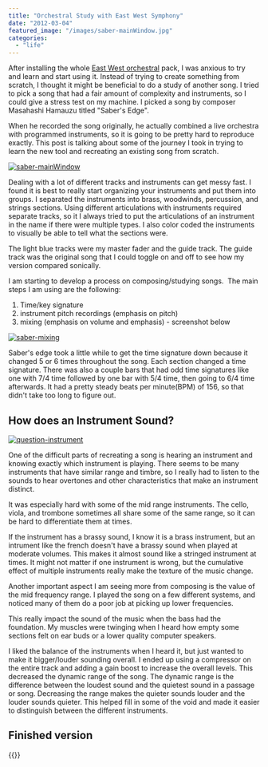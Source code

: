 ```yaml
---
title: "Orchestral Study with East West Symphony"
date: "2012-03-04"
featured_image: "/images/saber-mainWindow.jpg"
categories: 
  - "life"
---
```


After installing the whole [East West orchestral](http://www.soundsonline.com/Symphonic-Orchestra) pack, I was anxious to try and learn and start using it. Instead of trying to create something from scratch, I thought it might be beneficial to do a study of another song. I tried to pick a song that had a fair amount of complexity and instruments, so I could give a stress test on my machine. I picked a song by composer Masahashi Hamauzu titled "Saber's Edge".

When he recorded the song originally, he actually combined a live orchestra with programmed instruments, so it is going to be pretty hard to reproduce exactly. This post is talking about some of the journey I took in trying to learn the new tool and recreating an existing song from scratch.

[![](/images/saber-mainWindow.jpg "saber-mainWindow")](http://blog.scottpetrovic.com/wp-content/uploads/2012/03/saber-mainWindow.jpg)

Dealing with a lot of different tracks and instruments can get messy fast. I found it is best to really start organizing your instruments and put them into groups. I separated the instruments into brass, woodwinds, percussion, and strings sections. Using different articulations with instruments required separate tracks, so it I always tried to put the articulations of an instrument in the name if there were multiple types. I also color coded the instruments to visually be able to tell what the sections were.

The light blue tracks were my master fader and the guide track. The guide track was the original song that I could toggle on and off to see how my version compared sonically.

I am starting to develop a process on composing/studying songs.  The main steps I am using are the following:

1. Time/key signature
2. instrument pitch recordings (emphasis on pitch)
3. mixing (emphasis on volume and emphasis) - screenshot below

[![](/images/saber-mixing.jpg "saber-mixing")](http://blog.scottpetrovic.com/wp-content/uploads/2012/03/saber-mixing.jpg)

Saber's edge took a little while to get the time signature down because it changed 5 or 6 times throughout the song. Each section changed a time signature. There was also a couple bars that had odd time signatures like one with 7/4 time followed by one bar with 5/4 time, then going to 6/4 time afterwards. It had a pretty steady beats per minute(BPM) of 156, so that didn't take too long to figure out.

## How does an Instrument Sound?

[![](/images/question-instrument.jpg "question-instrument")](http://blog.scottpetrovic.com/wp-content/uploads/2012/03/question-instrument.jpg)

One of the difficult parts of recreating a song is hearing an instrument and knowing exactly which instrument is playing. There seems to be many instruments that have similar range and timbre, so I really had to listen to the sounds to hear overtones and other characteristics that make an instrument distinct.

It was especially hard with some of the mid range instruments. The cello, viola, and trombone sometimes all share some of the same range, so it can be hard to differentiate them at times.

If the instrument has a brassy sound, I know it is a brass instrument, but an intrument like the french doesn't have a brassy sound when played at moderate volumes. This makes it almost sound like a stringed instrument at times. It might not matter if one instrument is wrong, but the cumulative effect of multiple instruments really make the texture of the music change.

Another important aspect I am seeing more from composing is the value of the mid frequency range. I played the song on a few different systems, and noticed many of them do a poor job at picking up lower frequencies.

This really impact the sound of the music when the bass had the foundation. My muscles were twinging when I heard how empty some sections felt on ear buds or a lower quality computer speakers.

I liked the balance of the instruments when I heard it, but just wanted to make it bigger/louder sounding overall. I ended up using a compressor on the entire track and adding a gain boost to increase the overall levels. This decreased the dynamic range of the song. The dynamic range is the difference between the loudest sound and the quietest sound in a passage or song. Decreasing the range makes the quieter sounds louder and the louder sounds quieter. This helped fill in some of the void and made it easier to distinguish between the different instruments.

## Finished version

{{<audio-player src="/audio/sabers-edge-study.mp3" >}}
